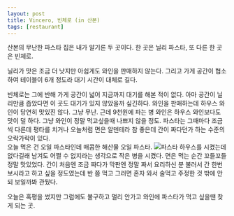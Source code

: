 ```yaml
---
layout: post
title: Vincero, 빈체로 (in 산본)
tags: [restaurant]
---
```

산본의 무난한 파스타 집은 내가 알기론 두 곳이다. 한 곳은 닐리 파스타, 또 다른 한 곳은 빈체로.  

닐리가 맛은 조금 더 낫지만 아쉽게도 와인을 판매하지 않는다. 그리고 가게 공간이 협소하여 테이블이 6개 정도라 대기 시간이 대체로 길다.

빈체로는 그에 반해 가게 공간이 넓어 지금까지 대기를 해본 적이 없다. 아마 공간이 닐리만큼 좁았다면 이 곳도 대기가 있지 않았을까 싶긴하다. 와인을 판매하는데 하우스 와인이 당연히 맛있진 않다. 그냥 무난. 근데 9천원에 파는 병 와인은 하우스 와인보다도 맛이 덜 하다. 그냥 와인이 정말 먹고싶을때 나쁘지 않을 정도. 파스타는 그때마다 조금씩 다른데 평타를 치거나 오늘처럼 면은 알덴테라 참 좋은데 간이 짜다던가 하는 수준의 오락가락이 있다.  
오늘 먹은 건 오일 파스타인데 매콤한 해산물 오일 파스타.
![파스타](http://lh3.googleusercontent.com/-T4yHNjwKkTQ/Vg-KR68OzQI/AAAAAAAAAI4/7Awqjog_Ijo/s1280/upload_-1.jpg)
하우스를 시켰는데 없다길래 남겨도 어쩔 수 없지라는 생각으로 작은 병을 시켰다. 면은 먹는 순간 꼬들꼬들 정말 맛있었다. 간이 처음엔 조금 짜다가 막판엔 정말 짜서 요리하신 분 불러서 간 한번 보시라고 하고 싶을 정도였는데 반 쯤 먹고 그러면 혼자 와서 술먹고 주정한 것 밖에 안되 보일까봐 관뒀다.  

오늘은 혹평을 썼지만 그럼에도 불구하고 멀리 안가고 와인에 파스타가 먹고 싶을땐 찾게 되는 곳.